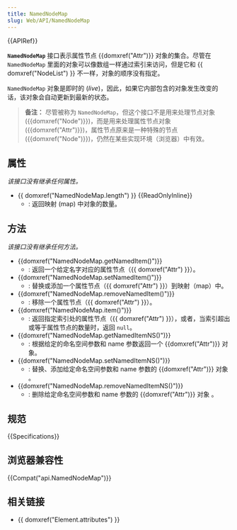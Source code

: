 ```yaml
---
title: NamedNodeMap
slug: Web/API/NamedNodeMap
---
```


{{APIRef}}

**`NamedNodeMap`** 接口表示属性节点 {{domxref("Attr")}} 对象的集合。尽管在 `NamedNodeMap` 里面的对象可以像数组一样通过索引来访问，但是它和 {{ domxref("NodeList") }} 不一样，对象的顺序没有指定。

`NamedNodeMap` 对象是即时的 (_live_)，因此，如果它内部包含的对象发生改变的话，该对象会自动更新到最新的状态。

> **备注：** 尽管被称为 `NamedNodeMap`，但这个接口不是用来处理节点对象 ({{domxref("Node")}})，而是用来处理属性节点对象 ({{domxref("Attr")}})，属性节点原来是一种特殊的节点 ({{domxref("Node")}})，仍然在某些实现环境（浏览器）中有效。

## 属性

_该接口没有继承任何属性。_

- {{ domxref("NamedNodeMap.length") }} {{ReadOnlyInline}}
  - : 返回映射 (map) 中对象的数量。

## 方法

_该接口没有继承任何方法。_

- {{domxref("NamedNodeMap.getNamedItem()")}}
  - : 返回一个给定名字对应的属性节点（{{ domxref("Attr") }}）。
- {{domxref("NamedNodeMap.setNamedItem()")}}
  - : 替换或添加一个属性节点（{{ domxref("Attr") }}）到映射（map）中。
- {{domxref("NamedNodeMap.removeNamedItem()")}}
  - : 移除一个属性节点（{{ domxref("Attr") }}）。
- {{domxref("NamedNodeMap.item()")}}
  - : 返回指定索引处的属性节点（{{ domxref("Attr") }}），或者，当索引超出或等于属性节点的数量时，返回 `null`。
- {{domxref("NamedNodeMap.getNamedItemNS()")}}
  - : 根据给定的命名空间参数和 name 参数返回一个 {{domxref("Attr")}} 对象。
- {{domxref("NamedNodeMap.setNamedItemNS()")}}
  - : 替换、添加给定命名空间参数和 name 参数的 {{domxref("Attr")}} 对象 。
- {{domxref("NamedNodeMap.removeNamedItemNS()")}}
  - : 删除给定命名空间参数和 name 参数的 {{domxref("Attr")}} 对象 。

## 规范

{{Specifications}}

## 浏览器兼容性

{{Compat("api.NamedNodeMap")}}

## 相关链接

- {{ domxref("Element.attributes") }}
